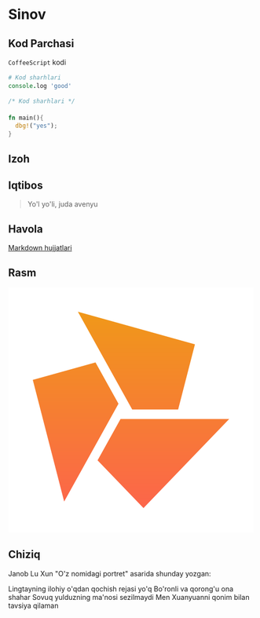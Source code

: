 [Markdown 全局注释]:#

# Sinov

## Kod Parchasi

`CoffeeScript` kodi

```coffee
# Kod sharhlari
console.log 'good'


```

```rust
/* Kod sharhlari */

fn main(){
  dbg!("yes");
}
```

## Izoh

<!-- HTML 注释 --> 

<!-- 多行注释 --> 

## Iqtibos

> Yo'l yo'li, juda avenyu

## Havola

[Markdown hujjatlari](https://github.com/xxai-art/xxai-art-md)

## Rasm

![xxAI.Art brend identifikatori](https://raw.githubusercontent.com/xxai-art/web/main/file/svg/logo.svg)

## Chiziq

Janob Lu Xun "O'z nomidagi portret" asarida shunday yozgan:

  Lingtayning ilohiy o'qdan qochish rejasi yo'q
  Bo'ronli va qorong'u ona shahar
  Sovuq yulduzning ma'nosi sezilmaydi
  Men Xuanyuanni qonim bilan tavsiya qilaman


